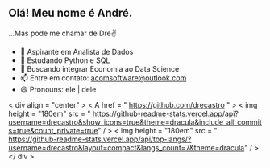 ## Olá! Meu nome é André. 
...Mas pode me chamar de Dre✌
- 🎯 Aspirante em Analista de Dados
- 🌱 Estudando Python e SQL
- 🚀 Buscando integrar Economia ao Data Science
- 📫 Entre em contato: acomsoftware@outlook.com
- 😄 Pronouns: ele | dele

< div  align = "center" >
  < A  href = " https://github.com/drecastro " >
  < img  height = "180em"  src = " https://github-readme-stats.vercel.app/api?username=drecastro&show_icons=true&theme=dracula&include_all_commits=true&count_private=true" / >
  < img  height = "180em"  src = " https://github-readme-stats.vercel.app/api/top-langs/?username=drecastro&layout=compact&langs_count=7&theme=dracula" / >
</ div >
